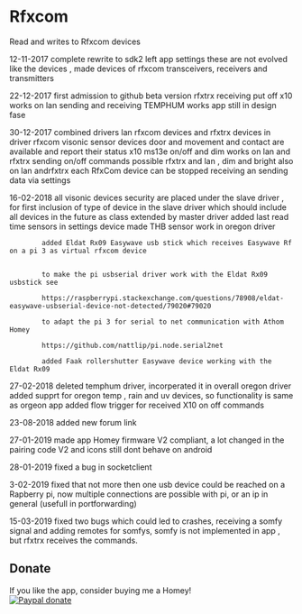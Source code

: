# Rfxcom

Read and writes to Rfxcom devices

12-11-2017 complete rewrite to sdk2
           left app settings these are not evolved like the devices   , made devices of rfxcom transceivers, receivers and transmitters

22-12-2017 first admission to github beta version rfxtrx receiving put off 
           x10 works on lan sending and receiving
		   TEMPHUM works
		   app still in design fase

30-12-2017 combined drivers lan rfxcom devices and rfxtrx devices in driver rfxcom
           visonic sensor devices  door and movement  and contact are available  and report their status
		   x10 ms13e on/off and dim works on lan and rfxtrx sending on/off commands possible rfxtrx and lan , dim  and bright also on lan andrfxtrx
		   each RfxCom device can be stopped receiving an sending data via settings

16-02-2018  all visonic devices security are placed under the slave driver ,
            for first inclusion of type of device in the slave driver which should include all devices in the future as class extended by master driver
			added last read time sensors in settings device 
			made THB sensor work in oregon driver

            added Eldat Rx09 Easywave usb stick which receives Easywave Rf on a pi 3 as virtual rfxcom device
			

			to make the pi usbserial driver work with the Eldat Rx09 usbstick see

			https://raspberrypi.stackexchange.com/questions/78908/eldat-easywave-usbserial-device-not-detected/79020#79020

			to adapt the pi 3 for serial to net communication with Athom Homey 

			https://github.com/nattlip/pi.node.serial2net

			added Faak rollershutter Easywave device working with the Eldat Rx09

27-02-2018  deleted temphum driver, incorperated it in overall oregon driver
            added supprt for oregon temp , rain  and uv devices, so functionality is same as orgeon app
			added flow trigger for received X10 on off commands


23-08-2018  added new forum link

27-01-2019  made app Homey firmware V2 compliant, a lot changed in the pairing code V2 and icons still dont behave on android

28-01-2019  fixed a bug in socketclient

3-02-2019  fixed that not more then one usb device could be reached on a Rapberry pi, now multiple connections are possible with pi,
			or an ip in general (usefull in portforwarding)

15-03-2019 fixed two bugs which could led to crashes, receiving a somfy signal and adding remotes for somfys, somfy is not implemented in app ,
		   but rfxtrx receives the commands.


## Donate
If you like the app, consider buying me a Homey!  
[![Paypal donate][pp-donate-image]][pp-donate-link]

[pp-donate-link]: https://www.paypal.me/nattelip
[pp-donate-image]: https://www.paypalobjects.com/webstatic/en_US/i/btn/png/btn_donate_92x26.png